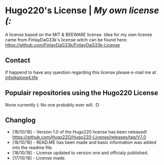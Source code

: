 # Hugo220's  License | _My own license (:_

A license based on the MIT & BEEWARE license. Idea for my own license came from FinlayDaG33k's license witch can be found here: https://github.com/FinlayDaG33k/FinlayDaG33k-License


## Contact

If happend to have any question regarding this license please e-mail me at info@alone4.life 

## Populair repositories  using the Hugo220 License

None currently (: No one probably ever will. :D

## Changlog

- [18/10/18] - Version 1.0 of the Hugo220 license has been released! https://github.com/Hugo22O/Hugo220-License/releases/tag/V.1.0
- [18/10/18] - READ.ME has been made and basic information was added into the readme file.
- [18/10/18] - License updated to version one and officialy published. 
- [17/10/18] - License made.
